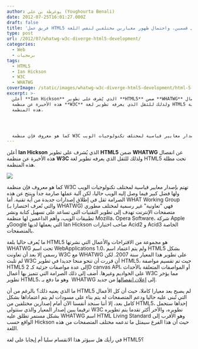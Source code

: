 ```yaml
---
author: يوغرطة بن علي (Youghourta Benali)
date: 2012-07-25T16:01:27.000Z
draft: false
title: 'فريق عمل HTML5 ينقسم إلى قسمين، واحتمال ظهور معيارين مختلفين لنفس اللغة  '
type: post
url: /2012/07/whatwg-w3c-diverge-html5-development/
categories:
  - Web
  - برمجيات
tags:
  - HTML5
  - Ian Hickson
  - W3C
  - WHATWG
coverImage: /static/images/whatwg-w3c-diverge-html5-development/html-5-logo.png
excerpt: >-
  أعلن **Ian Hickson** الذي يُشرف على تطوير **HTML5** ضمن **WHATWG** عن انفصال
  هذه الأخيرة عن منظمة **W3C** ولذلك للثقل الذي يعرفه تطوير لغة HTML5 تحت مظلة
  هذه المنظمة.




  كما هو معروف فإن منظمة W3C تهتم بإصدار معايير قياسية لمختلف تكنولوجيات الويب
---
```

أعلن **Ian Hickson** الذي يُشرف على تطوير **HTML5** ضمن **WHATWG** عن انفصال هذه الأخيرة عن منظمة **W3C** ولذلك للثقل الذي يعرفه تطوير لغة HTML5 تحت مظلة هذه المنظمة.

![](/static/images/whatwg-w3c-diverge-html5-development/html-5-logo.png)

كما هو معروف فإن منظمة W3C تهتم بإصدار معايير قياسية لمختلف تكنولوجيات الويب ولها فضل كبير فيما وصل إليه الويب حاليا، لكن آلية عملها صارمة جدا وينتج عن هذه الصرامة ثقل في إطلاق إصدارات جديدة من أية تقنية. أما WHAT Working Group (والتي تُعرف اختصارا بـ WHATWG) فهي "تعاونية" غير رسمية لمختلف مطوري متصفحات الإنترنت تهدف إلى تطوير التقنيات التي تساعد على تسهيل كتابة ونشر تطبيقات الويب، وأهم الداعمين لها منظمة Mozilla، Opera Software، شركة Apple وGoogle التي يعملها لديها Ian Hickson صاحب اختبارات Acid2 و Acid3 الخاصة بالمتصفحات.

ما يُعرف حاليا بلغة HTML5 هو مجموعة من الاقتراحات والأعمال التي نشرتها WHATWG تحت اسم WebApplications 1.0، ولم يتم اعتماد اسم HTML5 بشكل رسمي إلا بعد أن تعاونت W3C مع WHATWG على تطوير هذا المعيار سنة 2007. لكن لم تلبث W3C أن قررت أن تنحو منحا جديدا في تطوير HTML5، حيث تم تقسيم مواصفة HTML5 إلى عدة مواصفات جزئية كـ 2D canvas API، أو المواصفات المتعلقة بالأحداث على الخواديم وغيرها. أضف إلى ذلك الصرامة التي تتميز بها أعمال W3C مما يؤخر تطوير HTML5، وهو ما دفع بـ  WHATWG إلى [إعلان انفصالها](http://lists.w3.org/Archives/Public/public-whatwg-archive/2012Jul/0119.html) من جديد.

ما الذي يعنيه ذلك؟ بالرغم من أن HTML5 لم يصبح بعد معيارا كاملا، حيث أن كل الأعمال التي تُبنى عليه حاليا ودعم المتصفحات له يتم بناء على مسودات لم يتم اعتماداها بشكل كامل بعد، إلا أننا سنجد أنفسنا الآن أمام إصدارين مختلفين من HTML5، إحداها ستحمل ترقيما يبين إصدار المعيار والذي ستتولى W3C تطويره، والآخر أكثر تقدما يتم تطويره بشكل مستمر تطلق عليه WHATWG اسم HTML Living Standard وهو الأقرب إلى الواقع حسب Hickson حيث أن هذا الفرع سيمثل ما تدعمه مختلف المتصفحات من هذه اللغة.

في رأيك هل سيؤثر هذا الانقسام سلبا أم إيجابا على لغة HTML5؟
